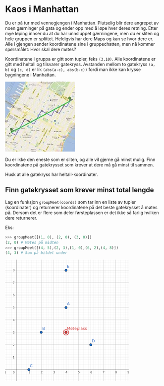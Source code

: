 # Kaos i Manhattan

Du er på tur med vennegjengen i Manhattan. Plutselig blir dere angrepet av noen gærninger på gata og ender opp med å løpe hver deres retning. Etter mye løping innser du at du har unnsluppet gærningene, men du er sliten og hele gruppen er splittet. Heldigvis har dere Maps og kan se hvor dere er. Alle i gjengen sender koordinatene sine i gruppechatten, men nå kommer spørsmålet: Hvor skal dere møtes?

Koordinatene i gruppa er gitt som tupler, feks `(3,10)`. Alle koordinatene er gitt med heltall og tilsvarer gatekryss. Avstanden mellom to gatekryss `(a, b)` og `(c, d)` er lik `(abs(a-c), abs(b-c))` fordi man ikke kan krysse bygningene i Manhattan.

![Manhattan](manhattan.jpeg)

Du er ikke den eneste som er sliten, og alle vil gjerne gå minst mulig. Finn koordinatene på gatekrysset som krever at dere må gå minst til sammen.

Husk at alle gatekryss har heltall-koordinater.

## Finn gatekrysset som krever minst total lengde

Lag en funksjon `groupMeet(coords)` som tar inn en liste av tupler (koordinater) og returnerer koordinatene på det beste gatekrysset å møtes på. Dersom det er flere som deler førsteplassen er det ikke så farlig hvilken dere returnerer.

Eks:

```python
>>> groupMeet([(1, 0), (2, 0), (3, 0)])
(2, 0) # Møtes på midten
>>> groupMeet([(4, 5),(2, 3),(1, 0),(6, 2),(4, 8)])
(4, 3) # Som på bildet under
```
![Møtes på midten](coords.png)
